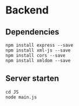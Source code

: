 # Backend

## Dependencies

```
npm install express --save
npm install xml-js --save
npm install cors --save
npm install xmldom --save
```

## Server starten

```
cd JS
node main.js
```
